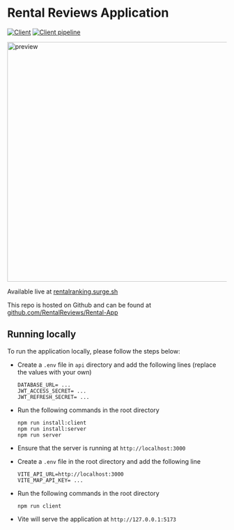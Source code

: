 # Rental Reviews Application
[![Client](https://github.com/RentalReviews/Rental-App/actions/workflows/client.yml/badge.svg)](https://github.com/RentalReviews/Rental-App/actions/workflows/client.yml)
[![Client pipeline](https://github.com/RentalReviews/Rental-App/actions/workflows/client.yml/badge.svg)](https://github.com/RentalReviews/Rental-App/actions/workflows/client.yml)

<img src="https://user-images.githubusercontent.com/46719079/230218492-8a4ee36f-f9f3-4ace-a601-25f1329974b1.png" alt="preview" height="550">

Available live at [rentalranking.surge.sh](https://rentalranking.surge.sh/)

This repo is hosted on Github and can be found at [github.com/RentalReviews/Rental-App](https://github.com/RentalReviews/Rental-App)

## Running locally 
To run the application locally, please follow the steps below:
- Create a `.env` file in `api` directory and add the following lines (replace the values with your own)
  ```shell
  DATABASE_URL= ...
  JWT_ACCESS_SECRET= ...
  JWT_REFRESH_SECRET= ...
  ```
- Run the following commands in the root directory
  ```shell
  npm run install:client
  npm run install:server
  npm run server
  ```

- Ensure that the server is running at `http://localhost:3000`

- Create a `.env` file in the root directory and add the following line
  ```shell
  VITE_API_URL=http://localhost:3000
  VITE_MAP_API_KEY= ...
  ```

- Run the following commands in the root directory
  ```shell
  npm run client
  ```

- Vite will serve the application at `http://127.0.0.1:5173`
